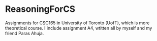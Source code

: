 # ReasoningForCS

Assignments for CSC165 in University of Toronto (UofT), which is more theoretical course. I include assignment A4, wtitten all by myself and my friend Paras Ahuja.
